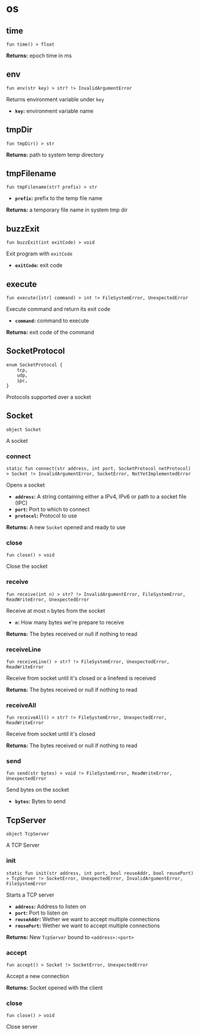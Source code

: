 # os

## time
```buzz
fun time() > float 
```


**Returns:**  epoch time in ms
## env
```buzz
fun env(str key) > str? !> InvalidArgumentError 
```
Returns environment variable under `key`
- **`key`:** environment variable name

## tmpDir
```buzz
fun tmpDir() > str 
```


**Returns:**  path to system temp directory
## tmpFilename
```buzz
fun tmpFilename(str? prefix) > str 
```

- **`prefix`:** prefix to the temp file name


**Returns:**  a temporary file name in system tmp dir
## buzzExit
```buzz
fun buzzExit(int exitCode) > void 
```
Exit program with `exitCode`
- **`exitCode`:** exit code

## execute
```buzz
fun execute([str] command) > int !> FileSystemError, UnexpectedError 
```
Execute command and return its exit code
- **`command`:** command to execute


**Returns:**  exit code of the command
## SocketProtocol
```buzz
enum SocketProtocol {
    tcp,
    udp,
    ipc,
}
```
Protocols supported over a socket
## Socket
```buzz
object Socket 
```
A socket

### connect
```buzz
static fun connect(str address, int port, SocketProtocol netProtocol) > Socket !> InvalidArgumentError, SocketError, NotYetImplementedError
```
Opens a socket
- **`address`:** A string containing either a IPv4, IPv6 or path to a socket file (IPC)
- **`port`:** Port to which to connect
- **`protocol`:** Protocol to use

**Returns:**  A new `Socket` opened and ready to use

### close
```buzz
fun close() > void
```
Close the socket

### receive
```buzz
fun receive(int n) > str? !> InvalidArgumentError, FileSystemError, ReadWriteError, UnexpectedError
```
Receive at most `n` bytes from the socket
- **`n`:** How many bytes we're prepare to receive

**Returns:** The bytes received or null if nothing to read

### receiveLine
```buzz
fun receiveLine() > str? !> FileSystemError, UnexpectedError, ReadWriteError
```
Receive from socket until it's closed or a linefeed is received

**Returns:** The bytes received or null if nothing to read

### receiveAll
```buzz
fun receiveAll() > str? !> FileSystemError, UnexpectedError, ReadWriteError
```
Receive from socket until it's closed

**Returns:** The bytes received or null if nothing to read

### send
```buzz
fun send(str bytes) > void !> FileSystemError, ReadWriteError, UnexpectedError
```
Send bytes on the socket
- **`bytes`:** Bytes to send

## TcpServer
```buzz
object TcpServer 
```
A TCP Server

### init
```buzz
static fun init(str address, int port, bool reuseAddr, bool reusePort) > TcpServer !> SocketError, UnexpectedError, InvalidArgumentError, FileSystemError
```
Starts a TCP server
- **`address`:** Address to listen on
- **`port`:** Port to listen on
- **`reuseAddr`:** Wether we want to accept multiple connections
- **`reusePort`:** Wether we want to accept multiple connections

**Returns:** New `TcpServer` bound to `<address>:<port>`

### accept
```buzz
fun accept() > Socket !> SocketError, UnexpectedError
```
Accept a new connection

**Returns:** Socket opened with the client

### close
```buzz
fun close() > void
```
Close server
